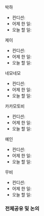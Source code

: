 
박하
- 컨디션: 
- 어제 한 일: 
- 오늘 할 일: 

제이
- 컨디션: 
- 어제 한 일: 
- 오늘 할 일: 

네모네모
- 컨디션: 
- 어제 한 일: 
- 오늘 할 일: 

카카모토비
- 컨디션: 
- 어제 한 일: 
- 오늘 할 일: 

예인
- 컨디션: 
- 어제 한 일: 
- 오늘 할 일: 

무비
- 컨디션: 
- 어제 한 일: 
- 오늘 할 일: 

### 전체공유 및 논의
